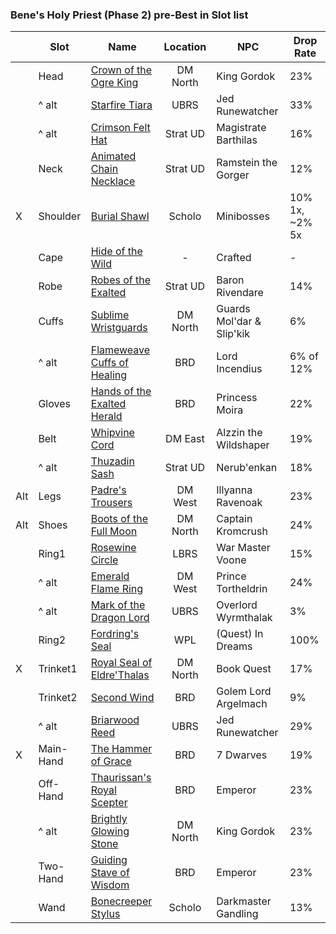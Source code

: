 ### Bene's Holy Priest (Phase 2) pre-Best in Slot list

|      | Slot      | Name                                                         | Location | NPC                       | Drop Rate      |
| ---- | --------- | ------------------------------------------------------------ | :------: | ------------------------- | -------------- |
|      | Head      | [Crown of the Ogre King](https://classic.wowhead.com/item=18526/crown-of-the-ogre-king) | DM North | King Gordok               | 23%            |
|      | ^ alt     | [Starfire Tiara](https://classic.wowhead.com/item=12604/starfire-tiara) |   UBRS   | Jed Runewatcher           | 33%            |
|      | ^ alt     | [Crimson Felt Hat](https://classic.wowhead.com/item=18727/crimson-felt-hat) | Strat UD | Magistrate Barthilas      | 16%            |
|      | Neck      | [Animated Chain Necklace](https://classic.wowhead.com/item=18723/animated-chain-necklace) | Strat UD | Ramstein the Gorger       | 12%            |
| X    | Shoulder  | [Burial Shawl](https://classic.wowhead.com/item=18681/burial-shawl) |  Scholo  | Minibosses                | 10% 1x, ~2% 5x |
|     | Cape      | [Hide of the Wild](https://classic.wowhead.com/item=18510/hide-of-the-wild) |    -     | Crafted                   | -              |
|      | Robe      | [Robes of the Exalted](https://classic.wowhead.com/item=13346/robes-of-the-exalted) | Strat UD | Baron Rivendare           | 14%            |
|      | Cuffs     | [Sublime Wristguards](https://classic.wowhead.com/item=18497/sublime-wristguards) | DM North | Guards Mol'dar & Slip'kik | 6%             |
|     | ^ alt     | [Flameweave Cuffs of Healing](https://classic.wowhead.com/item=11766/flameweave-cuffs) |   BRD    | Lord Incendius            | 6% of 12%      |
|      | Gloves    | [Hands of the Exalted Herald](https://classic.wowhead.com/item=12554/hands-of-the-exalted-herald) |   BRD    | Princess Moira            | 22%            |
|      | Belt      | [Whipvine Cord](https://classic.wowhead.com/item=18327/whipvine-cord) | DM East  | Alzzin the Wildshaper     | 19%            |
|     | ^ alt     | [Thuzadin Sash](https://classic.wowhead.com/item=18740/thuzadin-sash) | Strat UD | Nerub'enkan               | 18%            |
|   Alt  | Legs      | [Padre's Trousers](https://classic.wowhead.com/item=18386/padres-trousers) | DM West  | Illyanna Ravenoak         | 23%            |
|   Alt | Shoes     | [Boots of the Full Moon](https://classic.wowhead.com/item=18507/boots-of-the-full-moon) | DM North | Captain Kromcrush         | 24%            |
|      | Ring1     | [Rosewine Circle](https://classic.wowhead.com/item=13178/rosewine-circle) |   LBRS   | War Master Voone          | 15%            |
|      | ^ alt     | [Emerald Flame Ring](https://classic.wowhead.com/item=18395/emerald-flame-ring) | DM West  | Prince Tortheldrin        | 24%            |
|      | ^ alt     | [Mark of the Dragon Lord](https://classic.wowhead.com/item=13143/mark-of-the-dragon-lord) |   UBRS   | Overlord Wyrmthalak       | 3%             |
|      | Ring2     | [Fordring's Seal](https://classic.wowhead.com/item=16058/fordrings-seal) |   WPL    | (Quest) In Dreams         | 100%           |
|   X  | Trinket1  | [Royal Seal of Eldre'Thalas](https://classic.wowhead.com/item=18469/royal-seal-of-eldrethalas) | DM North | Book Quest                | 17%            |
|     | Trinket2  | [Second Wind](https://classic.wowhead.com/item=11819/second-wind) |   BRD    | Golem Lord Argelmach      | 9%             |
|      | ^ alt     | [Briarwood Reed](https://classic.wowhead.com/item=12930/briarwood-reed) |   UBRS   | Jed Runewatcher           | 29%            |
|   X  | Main-Hand | [The Hammer of Grace](https://classic.wowhead.com/item=11923/the-hammer-of-grace) |   BRD    | 7 Dwarves                 | 19%            |
|      | Off-Hand  | [Thaurissan's Royal Scepter](https://classic.wowhead.com/item=11928/thaurissans-royal-scepter) |   BRD    | Emperor                   | 23%            |
|      | ^ alt     | [Brightly Glowing Stone](https://classic.wowhead.com/item=18523/brightly-glowing-stone) | DM North | King Gordok               | 23%            |
|     | Two-Hand  | [Guiding Stave of Wisdom](https://classic.wowhead.com/item=11932/guiding-stave-of-wisdom) |   BRD    | Emperor                   | 23%            |
|      | Wand      | [Bonecreeper Stylus](https://classic.wowhead.com/item=13938/bonecreeper-stylus) |  Scholo  | Darkmaster Gandling       | 13%            |

